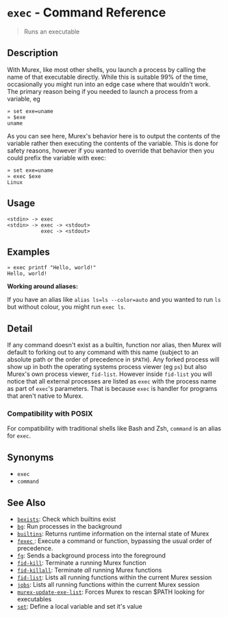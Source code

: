 # `exec` - Command Reference

> Runs an executable

## Description

With Murex, like most other shells, you launch a process by calling the
name of that executable directly. While this is suitable 99% of the time,
occasionally you might run into an edge case where that wouldn't work. The
primary reason being if you needed to launch a process from a variable, eg

    » set exe=uname
    » $exe
    uname
    
As you can see here, Murex's behavior here is to output the contents of
the variable rather then executing the contents of the variable. This is
done for safety reasons, however if you wanted to override that behavior
then you could prefix the variable with exec:

    » set exe=uname
    » exec $exe
    Linux

## Usage

    <stdin> -> exec
    <stdin> -> exec -> <stdout>
               exec -> <stdout>

## Examples

    » exec printf "Hello, world!"
    Hello, world!
    
**Working around aliases:**

If you have an alias like `alias ls=ls --color=auto` and you wanted to run `ls`
but without colour, you might run `exec ls`.

## Detail

If any command doesn't exist as a builtin, function nor alias, then Murex
will default to forking out to any command with this name (subject to an
absolute path or the order of precedence in `$PATH`). Any forked process will
show up in both the operating systems process viewer (eg `ps`) but also
Murex's own process viewer, `fid-list`. However inside `fid-list` you will
notice that all external processes are listed as `exec` with the process name
as part of `exec`'s parameters. That is because `exec` is handler for programs
that aren't native to Murex.

### Compatibility with POSIX

For compatibility with traditional shells like Bash and Zsh, `command` is an
alias for `exec`.

## Synonyms

* `exec`
* `command`


## See Also

* [`bexists`](../commands/bexists.md):
  Check which builtins exist
* [`bg`](../commands/bg.md):
  Run processes in the background
* [`builtins`](../commands/runtime.md):
  Returns runtime information on the internal state of Murex
* [`fexec` ](../commands/fexec.md):
  Execute a command or function, bypassing the usual order of precedence.
* [`fg`](../commands/fg.md):
  Sends a background process into the foreground
* [`fid-kill`](../commands/fid-kill.md):
  Terminate a running Murex function
* [`fid-killall`](../commands/fid-killall.md):
  Terminate _all_ running Murex functions
* [`fid-list`](../commands/fid-list.md):
  Lists all running functions within the current Murex session
* [`jobs`](../commands/fid-list.md):
  Lists all running functions within the current Murex session
* [`murex-update-exe-list`](../commands/murex-update-exe-list.md):
  Forces Murex to rescan $PATH looking for executables
* [`set`](../commands/set.md):
  Define a local variable and set it's value